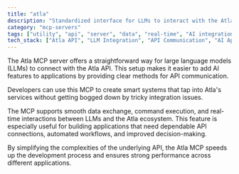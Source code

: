 ```yaml
---
title: "atla"
description: "Standardized interface for LLMs to interact with the Atla API, enabling seamless AI integration."
category: "mcp-servers"
tags: ["utility", "api", "server", "data", "real-time", "AI integration", "LLM interaction"]
tech_stack: ["Atla API", "LLM Integration", "API Communication", "AI Applications", "Automated Workflows"]
---
```


The Atla MCP server offers a straightforward way for large language models (LLMs) to connect with the Atla API. This setup makes it easier to add AI features to applications by providing clear methods for API communication.

Developers can use this MCP to create smart systems that tap into Atla's services without getting bogged down by tricky integration issues. 

The MCP supports smooth data exchange, command execution, and real-time interactions between LLMs and the Atla ecosystem. This feature is especially useful for building applications that need dependable API connections, automated workflows, and improved decision-making.

By simplifying the complexities of the underlying API, the Atla MCP speeds up the development process and ensures strong performance across different applications.
